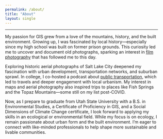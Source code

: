 ```yaml
---
permalink: /about/
title: "About"
layout: single
---
```

___
My passion for GIS grew from a love of the mountains, history, and the built environment. Growing up, I was fascinated by local history—especially since my high school was built on former prison grounds. This curiosity led me to uncover and document old photographs, sparking an interest in [film photography](https://afielder02.github.io/GISPortfolio/photos/) that has followed me to this day.

Exploring historic aerial photographs of Salt Lake City deepened my fascination with urban development, transportation networks, and suburban sprawl. In college, I co-hosted a podcast about [public transportation](https://www.trlpod.com/), which led to travels and deeper engagement with local urbanism. My interest in maps and aerial photography also inspired trips to places like Fish Springs and the Topaz Mountains—some still on my list post-COVID.

Now, as I prepare to graduate from Utah State University with a B.S. in Environmental Studies, a Certificate of Proficiency in GIS, and a Social Dimensions of Climate Change certificate, I look forward to applying my skills in an ecological or environmental field. While my focus is on ecology, I remain passionate about urban form and the built environment. I’m eager to connect with like-minded professionals to help shape more sustainable and livable communities.

